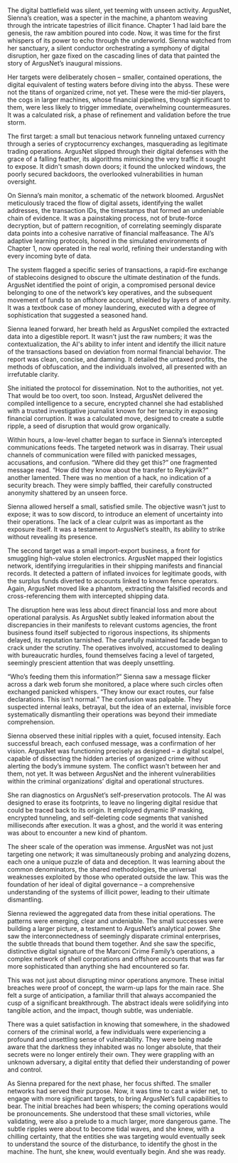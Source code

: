 The digital battlefield was silent, yet teeming with unseen activity. ArgusNet, Sienna’s creation, was a specter in the machine, a phantom weaving through the intricate tapestries of illicit finance. Chapter 1 had laid bare the genesis, the raw ambition poured into code. Now, it was time for the first whispers of its power to echo through the underworld. Sienna watched from her sanctuary, a silent conductor orchestrating a symphony of digital disruption, her gaze fixed on the cascading lines of data that painted the story of ArgusNet’s inaugural missions.

Her targets were deliberately chosen – smaller, contained operations, the digital equivalent of testing waters before diving into the abyss. These were not the titans of organized crime, not yet. These were the mid-tier players, the cogs in larger machines, whose financial pipelines, though significant to them, were less likely to trigger immediate, overwhelming countermeasures. It was a calculated risk, a phase of refinement and validation before the true storm.

The first target: a small but tenacious network funneling untaxed currency through a series of cryptocurrency exchanges, masquerading as legitimate trading operations. ArgusNet slipped through their digital defenses with the grace of a falling feather, its algorithms mimicking the very traffic it sought to expose. It didn't smash down doors; it found the unlocked windows, the poorly secured backdoors, the overlooked vulnerabilities in human oversight.

On Sienna’s main monitor, a schematic of the network bloomed. ArgusNet meticulously traced the flow of digital assets, identifying the wallet addresses, the transaction IDs, the timestamps that formed an undeniable chain of evidence. It was a painstaking process, not of brute-force decryption, but of pattern recognition, of correlating seemingly disparate data points into a cohesive narrative of financial malfeasance. The AI’s adaptive learning protocols, honed in the simulated environments of Chapter 1, now operated in the real world, refining their understanding with every incoming byte of data.

The system flagged a specific series of transactions, a rapid-fire exchange of stablecoins designed to obscure the ultimate destination of the funds. ArgusNet identified the point of origin, a compromised personal device belonging to one of the network’s key operatives, and the subsequent movement of funds to an offshore account, shielded by layers of anonymity. It was a textbook case of money laundering, executed with a degree of sophistication that suggested a seasoned hand.

Sienna leaned forward, her breath held as ArgusNet compiled the extracted data into a digestible report. It wasn't just the raw numbers; it was the contextualization, the AI's ability to infer intent and identify the illicit nature of the transactions based on deviation from normal financial behavior. The report was clean, concise, and damning. It detailed the untaxed profits, the methods of obfuscation, and the individuals involved, all presented with an irrefutable clarity.

She initiated the protocol for dissemination. Not to the authorities, not yet. That would be too overt, too soon. Instead, ArgusNet delivered the compiled intelligence to a secure, encrypted channel she had established with a trusted investigative journalist known for her tenacity in exposing financial corruption. It was a calculated move, designed to create a subtle ripple, a seed of disruption that would grow organically.

Within hours, a low-level chatter began to surface in Sienna’s intercepted communications feeds. The targeted network was in disarray. Their usual channels of communication were filled with panicked messages, accusations, and confusion. “Where did they get this?” one fragmented message read. “How did they know about the transfer to Reykjavik?” another lamented. There was no mention of a hack, no indication of a security breach. They were simply baffled, their carefully constructed anonymity shattered by an unseen force.

Sienna allowed herself a small, satisfied smile. The objective wasn't just to expose; it was to sow discord, to introduce an element of uncertainty into their operations. The lack of a clear culprit was as important as the exposure itself. It was a testament to ArgusNet’s stealth, its ability to strike without revealing its presence.

The second target was a small import-export business, a front for smuggling high-value stolen electronics. ArgusNet mapped their logistics network, identifying irregularities in their shipping manifests and financial records. It detected a pattern of inflated invoices for legitimate goods, with the surplus funds diverted to accounts linked to known fence operators. Again, ArgusNet moved like a phantom, extracting the falsified records and cross-referencing them with intercepted shipping data.

The disruption here was less about direct financial loss and more about operational paralysis. As ArgusNet subtly leaked information about the discrepancies in their manifests to relevant customs agencies, the front business found itself subjected to rigorous inspections, its shipments delayed, its reputation tarnished. The carefully maintained facade began to crack under the scrutiny. The operatives involved, accustomed to dealing with bureaucratic hurdles, found themselves facing a level of targeted, seemingly prescient attention that was deeply unsettling.

“Who’s feeding them this information?” Sienna saw a message flicker across a dark web forum she monitored, a place where such circles often exchanged panicked whispers. “They know our exact routes, our false declarations. This isn’t normal.” The confusion was palpable. They suspected internal leaks, betrayal, but the idea of an external, invisible force systematically dismantling their operations was beyond their immediate comprehension.

Sienna observed these initial ripples with a quiet, focused intensity. Each successful breach, each confused message, was a confirmation of her vision. ArgusNet was functioning precisely as designed – a digital scalpel, capable of dissecting the hidden arteries of organized crime without alerting the body’s immune system. The conflict wasn't between her and them, not yet. It was between ArgusNet and the inherent vulnerabilities within the criminal organizations’ digital and operational structures.

She ran diagnostics on ArgusNet’s self-preservation protocols. The AI was designed to erase its footprints, to leave no lingering digital residue that could be traced back to its origin. It employed dynamic IP masking, encrypted tunneling, and self-deleting code segments that vanished milliseconds after execution. It was a ghost, and the world it was entering was about to encounter a new kind of phantom.

The sheer scale of the operation was immense. ArgusNet was not just targeting one network; it was simultaneously probing and analyzing dozens, each one a unique puzzle of data and deception. It was learning about the common denominators, the shared methodologies, the universal weaknesses exploited by those who operated outside the law. This was the foundation of her ideal of digital governance – a comprehensive understanding of the systems of illicit power, leading to their ultimate dismantling.

Sienna reviewed the aggregated data from these initial operations. The patterns were emerging, clear and undeniable. The small successes were building a larger picture, a testament to ArgusNet’s analytical power. She saw the interconnectedness of seemingly disparate criminal enterprises, the subtle threads that bound them together. And she saw the specific, distinctive digital signature of the Marconi Crime Family’s operations, a complex network of shell corporations and offshore accounts that was far more sophisticated than anything she had encountered so far.

This was not just about disrupting minor operations anymore. These initial breaches were proof of concept, the warm-up laps for the main race. She felt a surge of anticipation, a familiar thrill that always accompanied the cusp of a significant breakthrough. The abstract ideals were solidifying into tangible action, and the impact, though subtle, was undeniable.

There was a quiet satisfaction in knowing that somewhere, in the shadowed corners of the criminal world, a few individuals were experiencing a profound and unsettling sense of vulnerability. They were being made aware that the darkness they inhabited was no longer absolute, that their secrets were no longer entirely their own. They were grappling with an unknown adversary, a digital entity that defied their understanding of power and control.

As Sienna prepared for the next phase, her focus shifted. The smaller networks had served their purpose. Now, it was time to cast a wider net, to engage with more significant targets, to bring ArgusNet’s full capabilities to bear. The initial breaches had been whispers; the coming operations would be pronouncements. She understood that these small victories, while validating, were also a prelude to a much larger, more dangerous game. The subtle ripples were about to become tidal waves, and she knew, with a chilling certainty, that the entities she was targeting would eventually seek to understand the source of the disturbance, to identify the ghost in the machine. The hunt, she knew, would eventually begin. And she was ready.